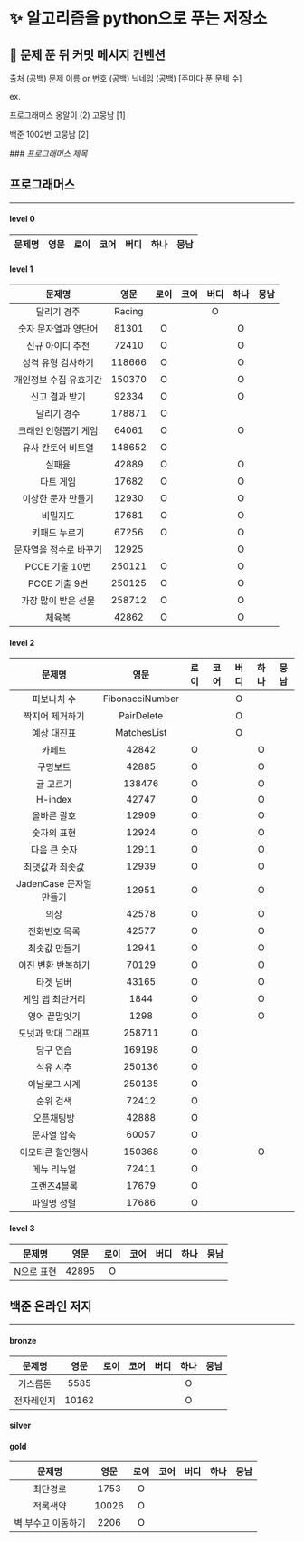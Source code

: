 # :sparkles: 알고리즘을 python으로 푸는 저장소

## 👊 문제 푼 뒤 커밋 메시지 컨벤션

출처 (공백) 문제 이름 or 번호 (공백) 닉네임 (공백) [주마다 푼 문제 수]

ex.

프로그래머스 옹알이 (2) 고뭉남 [1]

백준 1002번 고뭉남 [2]

_### 프로그래머스 제목_

## 프로그래머스

---

#### level 0

| 문제명 | 영문 | 로이 | 코어 | 버디 | 하나 | 뭉남 | 
|:---:|:--:|:--:|:--:|:--:|:--:|:--:|

#### level 1

|     문제명      |   영문   | 로이 | 코어 | 버디 | 하나 | 뭉남 | 
|:------------:|:------:|:--:|:--:|:--:|:--:|:--:|
|    달리기 경주    | Racing |    |    | O  |    |    |
| 숫자 문자열과 영단어  | 81301  | O  |    |    | O  |    |
|  신규 아이디 추천   | 72410  | O  |    |    | O  |    |
|  성격 유형 검사하기  | 118666 | O  |    |    | O  |    |
| 개인정보 수집 유효기간 | 150370 | O  |    |    | O  |    |
|   신고 결과 받기   | 92334  | O  |    |    | O  |    |
|    달리기 경주    | 178871 | O  |    |    |    |    |
| 크래인 인형뽑기 게임  | 64061  | O  |    |    | O  |    |
|  유사 칸토어 비트열  | 148652 | O  |    |    |    |    |
|     실패율      | 42889  | O  |    |    | O  |    |
|    다트 게임     | 17682  | O  |    |    | O  |    |
|  이상한 문자 만들기  | 12930  | O  |    |    | O  |    |
|     비밀지도     | 17681  | O  |    |    | O  |    |
|   키패드 누르기    | 67256  | O  |    |    | O  |    |
| 문자열을 정수로 바꾸기 | 12925  |    |    |    | O  |    |
| PCCE 기출 10번  | 250121 | O  |    |    | O  |    |
|  PCCE 기출 9번  | 250125 | O  |    |    | O  |    |
| 가장 많이 받은 선물  | 258712 | O  |    |    | O  |    |
|     체육복      | 42862  | O  |    |    | O  |    |

#### level 2

|        문제명        |       영문        | 로이 | 코어 | 버디 | 하나 | 뭉남 | 
|:-----------------:|:---------------:|:--:|:--:|:--:|:--:|:--:|
|      피보나치 수       | FibonacciNumber |    |    | O  |    |    |
|     짝지어 제거하기      |   PairDelete    |    |    | O  |    |    |
|      예상 대진표       |   MatchesList   |    |    | O  |    |    |
|        카페트        |      42842      | O  |    |    | O  |    |
|       구명보트        |      42885      | O  |    |    | O  |    |
|       귤 고르기       |     138476      | O  |    |    | O  |    |
|      H-index      |      42747      | O  |    |    | O  |    |
|      올바른 괄호       |      12909      | O  |    |    | O  |    |
|      숫자의 표현       |      12924      | O  |    |    | O  |    |
|      다음 큰 숫자      |      12911      | O  |    |    | O  |    |
|     최댓값과 최솟값      |      12939      | O  |    |    | O  |    |
| JadenCase 문자열 만들기 |      12951      | O  |    |    | O  |    |
|        의상         |      42578      | O  |    |    | O  |    |
|      전화번호 목록      |      42577      | O  |    |    | O  |    |
|      최솟값 만들기      |      12941      | O  |    |    | O  |    |
|    이진 변환 반복하기     |      70129      | O  |    |    | O  |    |
|       타겟 넘버       |      43165      | O  |    |    | O  |    |
|     게임 맵 최단거리     |      1844       | O  |    |    | O  |    |
|      영어 끝말잇기      |      1298       | O  |    |    | O  |    |
|    도넛과 막대 그래프     |     258711      | O  |    |    |    |    |
|       당구 연습       |     169198      | O  |    |    |    |    |
|       석유 시추       |     250136      | O  |    |    |    |    |
|      아날로그 시계      |     250135      | O  |    |    |    |    |
|       순위 검색       |      72412      | O  |    |    |    |    |
|       오픈채팅방       |      42888      | O  |    |    |    |    |
|      문자열 압축       |      60057      | O  |    |    |    |    |
|     이모티콘 할인행사     |     150368      | O  |    |    | O  |    |
|      메뉴 리뉴얼       |      72411      | O  |    |    |    |    |
|      프랜즈4블록       |      17679      | O  |    |    |    |    |
|      파일명 정렬       |      17686      | O  |    |    |    |    |

#### level 3

| 문제명    |  영문   | 로이 | 코어 | 버디 | 하나 | 뭉남 | 
|--------|:-----:|:--:|:--:|:--:|:--:|:--:|
| N으로 표현 | 42895 | O  |    |    |    |    |

## 백준 온라인 저지

---

#### bronze

|  문제명  |  영문   | 로이 | 코어 | 버디 | 하나 | 뭉남 | 
|:-----:|:-----:|:--:|:--:|:--:|:--:|:--:|
| 거스름돈  | 5585  |    |    |    | O  |    |
| 전자레인지 | 10162 |    |    |    | O  |    |

#### silver

#### gold

|    문제명     |  영문   | 로이 | 코어 | 버디 | 하나 | 뭉남 | 
|:----------:|:-----:|:--:|:--:|:--:|:--:|:--:|
|    최단경로    | 1753  | O  |    |    |    |    |
|    적록색약    | 10026 | O  |    |    |    |    |
| 벽 부수고 이동하기 | 2206  | O  |    |    |    |    |
